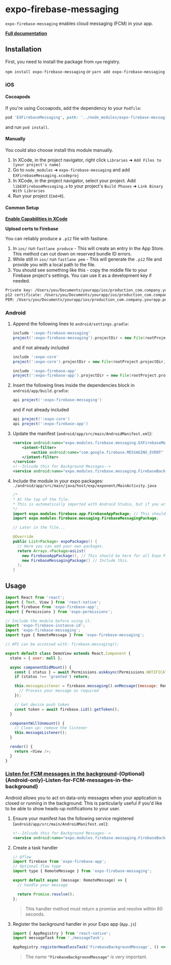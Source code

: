 # expo-firebase-messaging

`expo-firebase-messaging` enables cloud messaging (FCM) in your app.

[**Full documentation**](https://rnfirebase.io/docs/master/messaging/introduction)

## Installation

First, you need to install the package from `npm` registry.

`npm install expo-firebase-messaging` or `yarn add expo-firebase-messaging`

### iOS

#### Cocoapods

If you're using Cocoapods, add the dependency to your `Podfile`:

```ruby
pod 'EXFirebaseMessaging', path: '../node_modules/expo-firebase-messaging/ios'
```

and run `pod install`.

#### Manually

You could also choose install this module manually.

1.  In XCode, in the project navigator, right click `Libraries` ➜ `Add Files to [your project's name]`
2.  Go to `node_modules` ➜ `expo-firebase-messaging` and add `EXFirebaseMessaging.xcodeproj`
3.  In XCode, in the project navigator, select your project. Add `libEXFirebaseMessaging.a` to your project's `Build Phases` ➜ `Link Binary With Libraries`
4.  Run your project (`Cmd+R`).

#### Common Setup

[**Enable Capabilities in XCode**](https://rnfirebase.io/docs/master/messaging/ios#Enable-Capabilities)

**Upload certs to Firebase**

You can reliably produce a `.p12` file with fastlane.

1. In `ios/` run `fastlane produce` - This will create an entry in the App Store. This method can cut down on reserved bundle ID errors.
2. While still in `ios/` run `fastlane pem` - This will generate the `.p12` file and provide you with a local path to the file.
3. You should see something like this - copy the middle file to your Firebase project's settings. You can use it as a development key if needed.

```sh
Private key: /Users/you/Documents/yourapp/ios/production_com.company.yourapp.pkey
p12 certificate: /Users/you/Documents/yourapp/ios/production_com.company.yourapp.p12
PEM: /Users/you/Documents/yourapp/ios/production_com.company.yourapp.pem
```

### Android

1.  Append the following lines to `android/settings.gradle`:

    ```gradle
    include ':expo-firebase-messaging'
    project(':expo-firebase-messaging').projectDir = new File(rootProject.projectDir, '../node_modules/expo-firebase-messaging/android')
    ```

    and if not already included

    ```gradle
    include ':expo-core'
    project(':expo-core').projectDir = new File(rootProject.projectDir, '../node_modules/expo-core/android')

    include ':expo-firebase-app'
    project(':expo-firebase-app').projectDir = new File(rootProject.projectDir, '../node_modules/expo-firebase-app/android')
    ```

2.  Insert the following lines inside the dependencies block in `android/app/build.gradle`:
    ```gradle
    api project(':expo-firebase-messaging')
    ```
    and if not already included
    ```gradle
    api project(':expo-core')
    api project(':expo-firebase-app')
    ```
3.  Update the manifest (`android/app/src/main/AndroidManifest.xml`):
    ```xml
    <service android:name="expo.modules.firebase.messaging.EXFirebaseMessagingService">
        <intent-filter>
            <action android:name="com.google.firebase.MESSAGING_EVENT" />
        </intent-filter>
    </service>
    <!--Inlcude this for Background Messages-->
    <service android:name="expo.modules.firebase.messaging.FirebaseBackgroundMessagingService" />
    ```
4.  Include the module in your expo packages: `./android/app/src/main/java/host/exp/exponent/MainActivity.java`


    ```java
    /*
    * At the top of the file.
    * This is automatically imported with Android Studio, but if you are in any other editor you will need to manually import the module.
    */
    import expo.modules.firebase.app.FirebaseAppPackage; // This should be here for all Expo Firebase features.
    import expo.modules.firebase.messaging.FirebaseMessagingPackage;

    // Later in the file...

    @Override
    public List<Package> expoPackages() {
      // Here you can add your own packages.
      return Arrays.<Package>asList(
        new FirebaseAppPackage(), // This should be here for all Expo Firebase features.
        new FirebaseMessagingPackage() // Include this.
      );
    }
    ```

## Usage

```javascript
import React from 'react';
import { Text, View } from 'react-native';
import firebase from 'expo-firebase-app';
import { Permissions } from 'expo-permissions';

// Include the module before using it.
import 'expo-firebase-instance-id';
import 'expo-firebase-messaging';
import type { RemoteMessage } from 'expo-firebase-messaging';

// API can be accessed with: firebase.messaging();

export default class DemoView extends React.Component {
  state = { user: null };

  async componentDidMount() {
    const { status } = await Permissions.askAsync(Permissions.NOTIFICATIONS);
    if (status !== 'granted') return;

    this.messageListener = firebase.messaging().onMessage((message: RemoteMessage) => {
      // Process your message as required
    });

    // Get device push token
    const token = await firebase.iid().getToken();
  }

  componentWillUnmount() {
    // Clean up: remove the listener
    this.messageListener();
  }

  render() {
    return <View />;
  }
}
```

### [Listen for FCM messages in the background](https://rnfirebase.io/docs/v5.x.x/messaging/receiving-messages#4)-(Optional)(Android-only)-Listen-for-FCM-messages-in-the-background)

Android allows you to act on data-only messages when your application is closed or running in the background. This is particularly useful if you'd like to be able to show heads-up notifications to your user.

1.  Ensure your manifest has the following service registered (`android/app/src/main/AndroidManifest.xml`):
    ```xml
    <!--Inlcude this for Background Messages-->
    <service android:name="expo.modules.firebase.messaging.FirebaseBackgroundMessagingService" />
    ```
2.  Create a task handler

    ```js
    // @flow
    import firebase from 'expo-firebase-app';
    // Optional flow type
    import type { RemoteMessage } from 'expo-firebase-messaging';

    export default async (message: RemoteMessage) => {
      // handle your message

      return Promise.resolve();
    };
    ```

    > This handler method must return a promise and resolve within 60 seconds.

3.  Register the background handler in your Expo app (`App.js`)

    ```js
    import { AppRegistry } from 'react-native';
    import messageTask from './messageTask';

    AppRegistry.registerHeadlessTask('FirebaseBackgroundMessage', () => messageTask);
    ```

    > The name **`"FirebaseBackgroundMessage"`** is very important.

